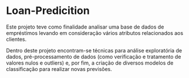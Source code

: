 # Loan-Predicition
Este projeto teve como finalidade analisar uma base de dados de empréstimos levando em consideração vários atributos relacionados aos clientes.

Dentro deste projeto encontram-se técnicas para análise exploratória de dados, pré-processamento de dados (como verificação e tratamento de valores nulos e outliers) e, por fim,
a criação de diversos modelos de classificação para realizar novas previsões. 
